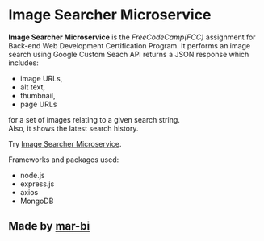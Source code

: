 Image Searcher Microservice
=========================

**Image Searcher Microservice** is the *FreeCodeCamp(FCC)* assignment for Back-end Web Development Certification Program.
It performs an image search using Google Custom Seach API returns a JSON response which includes:   
- image URLs,
- alt text, 
- thumbnail,
- page URLs  

for a set of images relating to a given search string.  
Also, it shows the latest search history.

Try [Image Searcher Microservice](https://azure-mile.glitch.me).

Frameworks and packages used:

- node.js
- express.js
- axios
- MongoDB

Made by [mar-bi](https://mar-bi.github.io/)
-------------------

